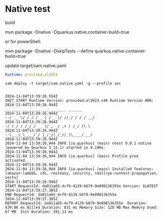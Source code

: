 # Native test


build

mvn package -Dnative -Dquarkus.native.container-build=true

or for powerShell:

mvn package  -Dnative -DskipTests --define quarkus.native.container-build=true

update target/sam.native.yaml

```yaml
Runtime: provided.al2023
```

```
sam deploy -t target/sam.native.yaml -g --profile sec

```

```text

2024-11-04T13:39:26.554Z
INIT_START Runtime Version: provided:al2023.v40 Runtime Version ARN: 
2024-11-04T13:39:26.944Z
__ ____ __ _____ ___ __ ____ ______
2024-11-04T13:39:26.944Z
--/ __ \/ / / / _ | / _ \/ //_/ / / / __/
2024-11-04T13:39:26.944Z
-/ /_/ / /_/ / __ |/ , _/ ,< / /_/ /\ \
2024-11-04T13:39:26.944Z
--\___\_\____/_/ |_/_/|_/_/|_|\____/___/
2024-11-04T13:39:26.944Z
2024-11-04 13:39:26,944 INFO [io.quarkus] (main) ntest 0.0.1 native (powered by Quarkus 3.15.1) started in 0.190s.
2024-11-04T13:39:26.944Z
2024-11-04 13:39:26,944 INFO [io.quarkus] (main) Profile prod activated.
2024-11-04T13:39:26.944Z
2024-11-04 13:39:26,944 INFO [io.quarkus] (main) Installed features: [amazon-lambda, cdi, resteasy, security, smallrye-context-propagation, vertx]
2024-11-04T13:39:26.946Z
START RequestId: da011a65-4cf9-4129-b879-9e098136355e Version: $LATEST
2024-11-04T13:39:27.385Z
END RequestId: da011a65-4cf9-4129-b879-9e098136355e
2024-11-04T13:39:27.385Z
REPORT RequestId: da011a65-4cf9-4129-b879-9e098136355e	Duration: 439.06 ms	Billed Duration: 831 ms	Memory Size: 128 MB	Max Memory Used: 67 MB	Init Duration: 391.13 ms
```
